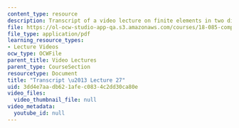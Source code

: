 ```yaml
---
content_type: resource
description: Transcript of a video lecture on finite elements in two dimensions.
file: https://ol-ocw-studio-app-qa.s3.amazonaws.com/courses/18-085-computational-science-and-engineering-i-fall-2008/3dd4e7aadb621afec0834c2dd30ca80e_18-085F08-L27.pdf
file_type: application/pdf
learning_resource_types:
- Lecture Videos
ocw_type: OCWFile
parent_title: Video Lectures
parent_type: CourseSection
resourcetype: Document
title: "Transcript \u2013 Lecture 27"
uid: 3dd4e7aa-db62-1afe-c083-4c2dd30ca80e
video_files:
  video_thumbnail_file: null
video_metadata:
  youtube_id: null
---
```

